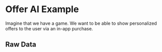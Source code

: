 # Offer AI Example


Imagine that we have a game. We want to be able to show personalized offers to the user via an in-app purchase.

## Raw Data
